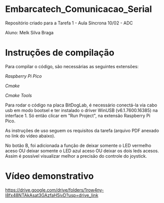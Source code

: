 # Embarcatech_Comunicacao_Serial
Repositório criado para a Tarefa 1 - Aula Síncrona 10/02 - ADC

Aluno: Melk Silva Braga

# Instruções de compilação

Para compilar o código, são necessárias as seguintes extensões: 

*Raspberry Pi Pico*

*Cmake*

*Cmake Tools*

Para rodar o código na placa BitDogLab, é necessário conectá-la via cabo usb em modo bootsel 
e ter instalado o driver WinUSB (v6.1.7600.16385) na interface 1. Só então clicar em "Run Project",
na extensão Raspberry Pi Pico.

As instruções de uso seguem os requisitos da tarefa (arquivo PDF anexado no link do vídeo abaixo).

No botão B, foi adicionada a função de deixar somente o LED vermelho aceso OU deixar somente o LED
azul aceso OU deixar os dois leds acesos. Assim é possível visualizar melhor a precisão do controle
do joystick.

# Vídeo demonstrativo
https://drive.google.com/drive/folders/1row4ny-l8fx48NTAkAsat3GAzfaH5ivD?usp=drive_link
